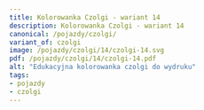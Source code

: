 ```yaml
---
title: Kolorowanka Czolgi - wariant 14
description: Kolorowanka Czolgi - wariant 14
canonical: /pojazdy/czolgi/
variant_of: czolgi
image: /pojazdy/czolgi/14/czolgi-14.svg
pdf: /pojazdy/czolgi/14/czolgi-14.pdf
alt: "Edukacyjna kolorowanka czolgi do wydruku"
tags:
- pojazdy
- czolgi
---
```

